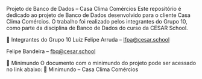 Projeto de Banco de Dados – Casa Clima Comércios
Este repositório é dedicado ao projeto de Banco de Dados desenvolvido para o cliente Casa Clima Comércios. O trabalho foi realizado pelos integrantes do Grupo 10, como parte da disciplina de Banco de Dados do curso da CESAR School.

👥 Integrantes do Grupo 10
Luiz Felipe Arruda – lfpa@cesar.school

Felipe Bandeira – fbq@cesar.school

📄 Minimundo
O documento com o minimundo do projeto pode ser acessado no link abaixo:
🔗 Minimundo – Casa Clima Comércios

